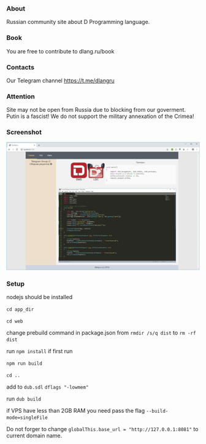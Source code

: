 ### About
Russian community site about D Programming language.

### Book

You are free to contribute to dlang.ru/book

### Contacts

Our Telegram channel https://t.me/dlangru

### Attention

Site may not be open from Russia due to blocking from our goverment.
Putin is a fascist! We do not support the military annexation of the Crimea!

### Screenshot
![Screenshot](screenshot.webp)

### Setup

nodejs should be installed 

`cd app_dir`

`cd web`

change prebuild command in package.json from `rmdir /s/q dist` to `rm -rf dist`

run `npm install` if first run

`npm run build`

`cd ..`

add to `dub.sdl`
`dflags "-lowmem"`

run 
`dub build`

if VPS have less than 2GB RAM you need pass the flag `--build-mode=singleFile`

Do not forger to change `globalThis.base_url = "http://127.0.0.1:8081"` to current domain name.
